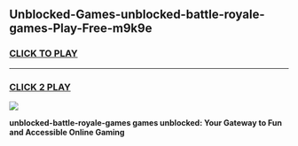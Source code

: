 
## Unblocked-Games-unblocked-battle-royale-games-Play-Free-m9k9e
<h3>
<a href="https://premium76.site?title=unblocked-battle-royale-games&ref=10A">CLICK TO PLAY</a></h3>
<hr>

<h3>
<a href="https://premium76.site?title=unblocked-battle-royale-games&ref=10A">CLICK 2 PLAY</a>
  
</h3>

<a href="https://premium76.site?title=unblocked-battle-royale-games&ref=10A"><img src="https://clearcache.store/games.png"></a>


**unblocked-battle-royale-games games unblocked: Your Gateway to Fun and Accessible Online Gaming**
